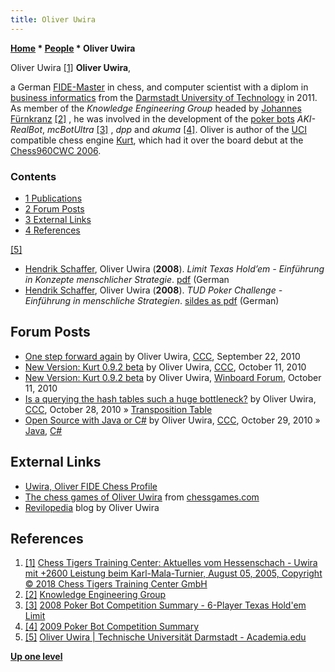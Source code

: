 ```yaml
---
title: Oliver Uwira
---
```

**[Home](Home "Home") \* [People](People "People") \* Oliver Uwira**



 [](http://chess-tigers.de/index_news.php?id=346&rubrik=1&PHPSESSID=b11203af3eda02c923e993f2f5730ea1) Oliver Uwira <a id="cite-note-1" href="#cite-ref-1">[1]</a> 
**Oliver Uwira**,  

a German [FIDE-Master](https://en.wikipedia.org/wiki/FIDE_Master) in chess, and computer scientist with a diplom in [business informatics](https://en.wikipedia.org/wiki/Business_informatics) from the [Darmstadt University of Technology](Darmstadt_University_of_Technology "Darmstadt University of Technology") in 2011. As member of the *Knowledge Engineering Group* headed by [Johannes Fürnkranz](Johannes_F%C3%BCrnkranz "Johannes Fürnkranz") <a id="cite-note-2" href="#cite-ref-2">[2]</a> , he was involved in the development of the [poker bots](https://en.wikipedia.org/wiki/Computer_poker_player#Player_bots) *AKI-RealBot*, *mcBotUltra* <a id="cite-note-3" href="#cite-ref-3">[3]</a> , *dpp* and *akuma* <a id="cite-note-4" href="#cite-ref-4">[4]</a>. Oliver is author of the [UCI](UCI "UCI") compatible chess engine [Kurt](Kurt "Kurt"), which had it over the board debut at the [Chess960CWC 2006](Chess960CWC_2006 "Chess960CWC 2006"). 



### Contents


* [1 Publications](#publications)
* [2 Forum Posts](#forum-posts)
* [3 External Links](#external-links)
* [4 References](#references)






<a id="cite-note-5" href="#cite-ref-5">[5]</a>



* [Hendrik Schaffer](https://plus.google.com/104175240058823208048/about), Oliver Uwira (**2008**). *Limit Texas Hold’em - Einführung in Konzepte menschlicher Strategie*. [pdf](http://www.ke.tu-darmstadt.de/lehre/archiv/ss08/challenge/Ausarbeitungen/Schaffer_Uwira.pdf) (German
* [Hendrik Schaffer](https://plus.google.com/104175240058823208048/about), Oliver Uwira (**2008**). *TUD Poker Challenge - Einführung in menschliche Strategien*. [sildes as pdf](http://www.ke.tu-darmstadt.de/lehre/archiv/ss08/challenge/Folien/Folien-Schaffer_Uwira.pdf) (German)


## Forum Posts


* [One step forward again](http://www.talkchess.com/forum/viewtopic.php?t=36149) by Oliver Uwira, [CCC](CCC "CCC"), September 22, 2010
* [New Version: Kurt 0.9.2 beta](http://www.talkchess.com/forum/viewtopic.php?t=36331) by Oliver Uwira, [CCC](CCC "CCC"), October 11, 2010
* [New Version: Kurt 0.9.2 beta](http://www.open-aurec.com/wbforum/viewtopic.php?f=2&t=51248) by Oliver Uwira, [Winboard Forum](Computer_Chess_Forums "Computer Chess Forums"), October 11, 2010
* [Is a querying the hash tables such a huge bottleneck?](http://www.talkchess.com/forum/viewtopic.php?t=36516) by Oliver Uwira, [CCC](CCC "CCC"), October 28, 2010 » [Transposition Table](Transposition_Table "Transposition Table")
* [Open Source with Java or C#](http://www.talkchess.com/forum/viewtopic.php?t=36530) by Oliver Uwira, [CCC](CCC "CCC"), October 29, 2010 » [Java](Java "Java"), [C#](C_sharp "C sharp")


## External Links


* [Uwira, Oliver FIDE Chess Profile](https://ratings.fide.com/card.phtml?event=4646630)
* [The chess games of Oliver Uwira](http://www.chessgames.com/perl/chessplayer?pid=74103) from [chessgames.com](http://www.chessgames.com/index.html)
* [Revilopedia](http://revilopedia.blogspot.com/) blog by Oliver Uwira


## References


1. <a id="cite-ref-1" href="#cite-note-1">[1]</a> [Chess Tigers Training Center: Aktuelles vom Hessenschach - Uwira mit +2600 Leistung beim Karl-Mala-Turnier, August 05, 2005, Copyright © 2018 Chess Tigers Training Center GmbH](http://chess-tigers.de/index_news.php?id=346&rubrik=1&PHPSESSID=b11203af3eda02c923e993f2f5730ea1)
2. <a id="cite-ref-2" href="#cite-note-2">[2]</a> [Knowledge Engineering Group](http://www.ke.tu-darmstadt.de/)
3. <a id="cite-ref-3" href="#cite-note-3">[3]</a> [2008 Poker Bot Competition Summary - 6-Player Texas Hold'em Limit](http://webdocs.cs.ualberta.ca/%7Epokert/2008/results/)
4. <a id="cite-ref-4" href="#cite-note-4">[4]</a> [2009 Poker Bot Competition Summary](http://webdocs.cs.ualberta.ca/%7Epokert/2009/results/)
5. <a id="cite-ref-5" href="#cite-note-5">[5]</a> [Oliver Uwira | Technische Universität Darmstadt - Academia.edu](http://tu-darmstadt.academia.edu/OliverUwira)

**[Up one level](People "People")**







 
